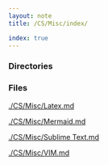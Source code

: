 ```yaml
---
layout: note
title: /CS/Misc/index/

index: true
---
```

<h3>Directories</h3>

<h3>Files</h3>

<a href='/note/CS/Misc/Latex/'>./CS/Misc/Latex.md</a>

<a href='/note/CS/Misc/Mermaid/'>./CS/Misc/Mermaid.md</a>

<a href='/note/CS/Misc/Sublime%20Text/'>./CS/Misc/Sublime Text.md</a>

<a href='/note/CS/Misc/VIM/'>./CS/Misc/VIM.md</a>

